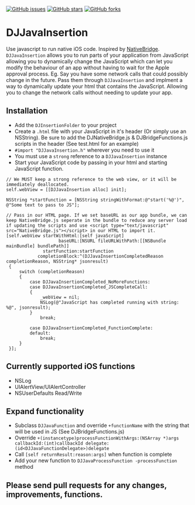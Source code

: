 [![GitHub issues](https://img.shields.io/github/issues/ddaddy/DJJavaInsertion.svg)](https://github.com/ddaddy/DJJavaInsertion/issues)
[![GitHub stars](https://img.shields.io/github/stars/ddaddy/DJJavaInsertion.svg)](https://github.com/ddaddy/DJJavaInsertion/stargazers)
[![GitHub forks](https://img.shields.io/github/forks/ddaddy/DJJavaInsertion.svg)](https://github.com/ddaddy/DJJavaInsertion/network)

# DJJavaInsertion
Use javascript to run native iOS code. Inspired by [NativeBridge](https://github.com/ochameau/NativeBridge).
`DJJavaInsertion` allows you to run parts of your application from JavaScript allowing you to dynamically change the JavaScript which can let you modify the behaviour of an app without having to wait for the Apple approval process.
 Eg. Say you have some network calls that could possibly change in the future. Pass them through `DJJavaInsertion` and implment a way to dynamically update your html that contains the JavaScript. Allowing you to change the network calls without needing to update your app.

## Installation
- Add the `DJInsertionFolder` to your project
- Create a `.html` file with your JavaScript in it's header (Or simply use an NSString). Be sure to add the DJNativeBridge.js & DJBridgeFunctions.js scripts in the header (See test.html for an example)
- `#import "DJJavaInsertion.h"` wherever you need to use it
- You must use a `strong` reference to a `DJJavaInsertion` instance
- Start your JavaScript code by passing in your html and starting JavaScript function.
```
// We MUST keep a strong reference to the web view, or it will be immediately deallocated.
self.webView = [[DJJavaInsertion alloc] init];
    
NSString *startFunction = [NSString stringWithFormat:@"start('%@')", @"Some text to pass to JS"];
    
// Pass in our HTML page. If we set baseURL as our app bundle, we can keep NativeBridge.js seperate in the bundle to reduce any server load if updating the scripts and use <script type="text/javascript" src="NativeBridge.js"></script> in our HTML to import it.
[self.webView startWithHtml:[self javaScript]
                    baseURL:[NSURL fileURLWithPath:[[NSBundle mainBundle] bundlePath]]
              startFunction:startFunction
            completionBlock:^(DJJavaInsertionCompletedReason completionReason, NSString* jsonresult)
 {
     switch (completionReason)
     {
         case DJJavaInsertionCompleted_NoMoreFunctions:
         case DJJavaInsertionCompleted_JSCompleteCall:
         {
             _webView = nil;
             NSLog(@"JavaScript has completed running with string: %@", jsonresult);
         }
             break;
                 
         case DJJavaInsertionCompleted_FunctionComplete:
         default:
             break;
     }
 }];
```

## Currently supported iOS functions

- NSLog
- UIAlertView/UIAlertController
- NSUserDefaults Read/Write

## Expand functionality

- Subclass `DJJavaFunction` and override `+functionName` with the string that will be used in JS (See DJBridgeFunctions.js)
- Override `+(instancetype)processFunctionWithArgs:(NSArray *)args callbackId:(int)callbackId delegate:(id<DJJavaFunctionDelegate>)delegate`
- Call `[self returnResult:reason:args]` when function is complete
- Add your new function to `DJJavaProcessFunction -processFunction` method

## Please send pull requests for any changes, improvements, functions.